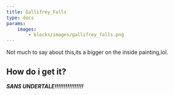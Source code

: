```yaml
---
title: Gallifrey_Falls
type: docs
params:
    images:
        - blocks/images/gallifrey_falls.png
---
```


Not much to say about this,its a bigger on the inside painting,lol.

## How do i get it?

***SANS UNDERTALE!!!!!!!!!!!!!!!!***